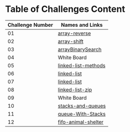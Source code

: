 # Table of Challenges Content

| Challenge Number | Names and Links                                                                                                                                     |
| ---------------- | --------------------------------------------------------------------------------------------------------------------------------------------------- |
| 01               | [array-reverse](https://github.com/mohammed-khamees/data-structures-and-algorithms/blob/main/javascript/code-challenges401/arrayReverse)            |
| 02               | [array-shift](https://github.com/mohammed-khamees/data-structures-and-algorithms/blob/main/javascript/code-challenges401/array-shift)               |
| 03               | [arrayBinarySearch](https://github.com/mohammed-khamees/data-structures-and-algorithms/blob/main/javascript/code-challenges401/arrayBinarySearch)   |
| 04               | White Board                                                                                                                                         |
| 05               | [linked-list-methods](https://github.com/mohammed-khamees/data-structures-and-algorithms/blob/main/javascript/code-challenges401/linked-list)       |
| 06               | [linked-list](https://github.com/mohammed-khamees/data-structures-and-algorithms/blob/main/javascript/code-challenges401/linked-list)               |
| 07               | [linked-list](https://github.com/mohammed-khamees/data-structures-and-algorithms/blob/main/javascript/code-challenges401/linked-list)               |
| 08               | [linked-list-zip](https://github.com/mohammed-khamees/data-structures-and-algorithms/blob/main/javascript/code-challenges401/ll_zip)                |
| 09               | White Board                                                                                                                                         |
| 10               | [stacks-and-queues](https://github.com/mohammed-khamees/data-structures-and-algorithms/blob/main/javascript/code-challenges401/stacksAndQueues)     |
| 11               | [queue-With-Stacks](https://github.com/mohammed-khamees/data-structures-and-algorithms/blob/main/javascript/code-challenges401/queueWithStacks)     |
| 12               | [fifo-animal-shelter](https://github.com/mohammed-khamees/data-structures-and-algorithms/blob/main/javascript/code-challenges401/fifoAnimalShelter) |
